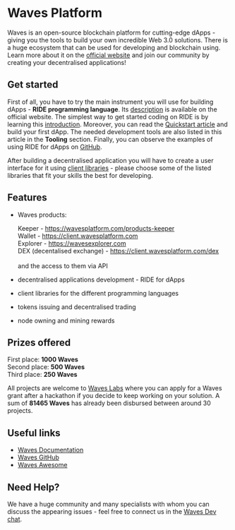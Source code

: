 # Waves Platform

Waves is an open-source blockchain platform for cutting-edge dApps - giving you the tools to build your own incredible Web 3.0 solutions. There is a huge ecosystem that can be used for developing and blockchain using. Learn more about it on the [official website](https://wavesplatform.com/) and join our community by creating your decentralised applications!

## Get started

First of all, you have to try the main instrument you will use for building dApps - **RIDE programming language**. Its [description](https://wavesplatform.com/products-ride) is available on the official website. The simplest way to get started coding on RIDE is by learning this [introduction](https://github.com/KardanovIR/ride-introduction).
Moreover, you can read the [Quickstart article](https://blog.wavesplatform.com/how-to-build-deploy-and-test-a-waves-ride-dapp-785311f58c2) and build your first dApp. The needed development tools are also listed in this article in the **Tooling** section.
Finally, you can observe the examples of using RIDE for dApps on [GitHub](https://github.com/wavesplatform/ride-examples/tree/master/ride4dapps).

After building a decentralised application you will have to create a user interface for it using [client libraries](https://docs.wavesplatform.com/en/getting-started/getting-started-for-developers.html#section-08a13db1866dad205a6e3ac4c69d02c4) - please choose some of the listed libraries that fit your skills the best for developing.

## Features

- Waves products:

   Keeper - <https://wavesplatform.com/products-keeper><br>
   Wallet - <https://client.wavesplatform.com><br>
   Explorer - <https://wavesexplorer.com><br>
   DEX (decentalised exchange) - <https://client.wavesplatform.com/dex><br> <br>
   and the access to them via API<br>

-   decentralised applications development - RIDE for dApps
-   client libraries for the different programming languages
-   tokens issuing and decentralised trading
-   node owning and mining rewards

## Prizes offered

First place: <strong>1000 Waves</strong><br>
Second place: <strong>500 Waves</strong><br>
Third place: <strong>250 Waves</strong><br>

All projects are welcome to [Waves Labs](https://waveslabs.com/) where you can apply for a Waves grant after a hackathon if you decide to keep working on your solution. A sum of **81465 Waves** has already been disbursed between around 30 projects.

## Useful links

-   [Waves Documentation](https://docs.wavesplatform.com/)
-   [Waves GitHub](https://github.com/wavesplatform)
-   [Waves Awesome](https://github.com/msmolyakov/awesome-waves)

## Need Help?

We have a huge community and many specialists with whom you can discuss the appearing issues - feel free to connect us in the [Waves Dev chat](https://t.me/waves_ride_dapps_dev).
